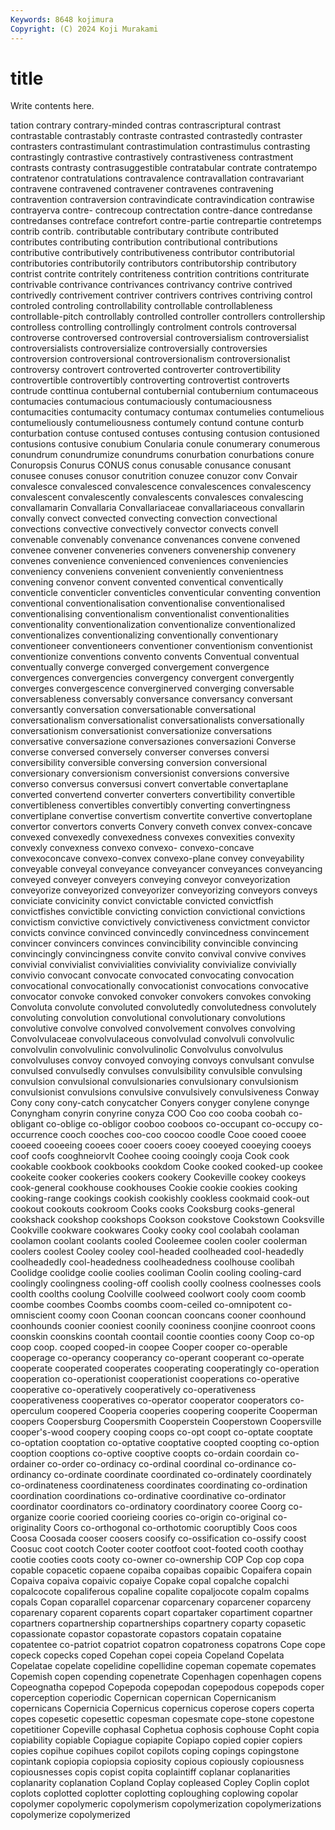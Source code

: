 ```yaml
---
Keywords: 8648 kojimura
Copyright: (C) 2024 Koji Murakami
---
```


# title

Write contents here.



tation contrary
contrary-minded contras contrascriptural contrast contrastable contrastably contraste contrasted contrastedly contraster
contrasters contrastimulant contrastimulation contrastimulus contrasting contrastingly contrastive contrastively contrastiveness contrastment
contrasts contrasty contrasuggestible contratabular contrate contratempo contratenor contratulations contravalence contravallation
contravariant contravene contravened contravener contravenes contravening contravention contraversion contravindicate contravindication
contrawise contrayerva contre- contrecoup contrectation contre-dance contredanse contredanses contreface contrefort
contre-partie contrepartie contretemps contrib contrib. contributable contributary contribute contributed contributes
contributing contribution contributional contributions contributive contributively contributiveness contributor contributorial contributories
contributorily contributors contributorship contributory contrist contrite contritely contriteness contrition contritions
contriturate contrivable contrivance contrivances contrivancy contrive contrived contrivedly contrivement contriver
contrivers contrives contriving control controled controling controllability controllable controllableness controllable-pitch
controllably controlled controller controllers controllership controlless controlling controllingly controlment controls
controversal controverse controversed controversial controversialism controversialist controversialists controversialize controversially controversies
controversion controversional controversionalism controversionalist controversy controvert controverted controverter controvertibility controvertible
controvertibly controverting controvertist controverts contrude conttinua contubernal contubernial contubernium contumaceous
contumacies contumacious contumaciously contumaciousness contumacities contumacity contumacy contumax contumelies contumelious
contumeliously contumeliousness contumely contund contune conturb conturbation contuse contused contuses
contusing contusion contusioned contusions contusive conubium Conularia conule conumerary conumerous
conundrum conundrumize conundrums conurbation conurbations conure Conuropsis Conurus CONUS conus
conusable conusance conusant conusee conuses conusor conutrition conuzee conuzor conv
Convair convalesce convalesced convalescence convalescences convalescency convalescent convalescently convalescents convalesces
convalescing convallamarin Convallaria Convallariaceae convallariaceous convallarin convally convect convected convecting
convection convectional convections convective convectively convector convects convell convenable convenably
convenance convenances convene convened convenee convener conveneries conveners convenership convenery
convenes convenience convenienced conveniences conveniencies conveniency conveniens convenient conveniently convenientness
convening convenor convent convented conventical conventically conventicle conventicler conventicles conventicular
conventing convention conventional conventionalisation conventionalise conventionalised conventionalising conventionalism conventionalist conventionalities
conventionality conventionalization conventionalize conventionalized conventionalizes conventionalizing conventionally conventionary conventioneer conventioneers
conventioner conventionism conventionist conventionize conventions convento convents Conventual conventual conventually
converge converged convergement convergence convergences convergencies convergency convergent convergently converges
convergescence converginerved converging conversable conversableness conversably conversance conversancy conversant conversantly
conversation conversationable conversational conversationalism conversationalist conversationalists conversationally conversationism conversationist conversationize
conversations conversative conversazione conversaziones conversazioni Converse converse conversed conversely converser
converses conversi conversibility conversible conversing conversion conversional conversionary conversionism conversionist
conversions conversive converso conversus conversusi convert convertable convertaplane converted convertend
converter converters convertibility convertible convertibleness convertibles convertibly converting convertingness convertiplane
convertise convertism convertite convertive convertoplane convertor convertors converts Convery conveth
convex convex-concave convexed convexedly convexedness convexes convexities convexity convexly convexness
convexo convexo- convexo-concave convexoconcave convexo-convex convexo-plane convey conveyability conveyable conveyal
conveyance conveyancer conveyances conveyancing conveyed conveyer conveyers conveying conveyor conveyorization
conveyorize conveyorized conveyorizer conveyorizing conveyors conveys conviciate convicinity convict convictable
convicted convictfish convictfishes convictible convicting conviction convictional convictions convictism convictive
convictively convictiveness convictment convictor convicts convince convinced convincedly convincedness convincement
convincer convincers convinces convincibility convincible convincing convincingly convincingness convite convito
convival convive convives convivial convivialist convivialities conviviality convivialize convivially convivio
convocant convocate convocated convocating convocation convocational convocationally convocationist convocations convocative
convocator convoke convoked convoker convokers convokes convoking Convoluta convolute convoluted
convolutedly convolutedness convolutely convoluting convolution convolutional convolutionary convolutions convolutive convolve
convolved convolvement convolves convolving Convolvulaceae convolvulaceous convolvulad convolvuli convolvulic convolvulin
convolvulinic convolvulinolic Convolvulus convolvulus convolvuluses convoy convoyed convoying convoys convulsant
convulse convulsed convulsedly convulses convulsibility convulsible convulsing convulsion convulsional convulsionaries
convulsionary convulsionism convulsionist convulsions convulsive convulsively convulsiveness Conway Cony cony
cony-catch conycatcher Conyers conyger conylene conynge Conyngham conyrin conyrine conyza
COO Coo coo cooba coobah co-obligant co-oblige co-obligor cooboo cooboos
co-occupant co-occupy co-occurrence cooch cooches coo-coo coocoo coodle Cooe cooed
cooee cooeed cooeeing cooees cooer cooers cooey cooeyed cooeying cooeys
coof coofs cooghneiorvlt Coohee cooing cooingly cooja Cook cook cookable
cookbook cookbooks cookdom Cooke cooked cooked-up cookee cookeite cooker cookeries
cookers cookery Cookeville cookey cookeys cook-general cookhouse cookhouses Cookie cookie
cookies cooking cooking-range cookings cookish cookishly cookless cookmaid cook-out cookout
cookouts cookroom Cooks cooks Cooksburg cooks-general cookshack cookshop cookshops Cookson
cookstove Cookstown Cooksville Cookville cookware cookwares Cooky cooky cool coolabah
coolaman coolamon coolant coolants cooled Cooleemee coolen cooler coolerman coolers
coolest Cooley cooley cool-headed coolheaded cool-headedly coolheadedly cool-headedness coolheadedness coolhouse
coolibah Coolidge coolidge coolie coolies cooliman Coolin cooling cooling-card coolingly
coolingness cooling-off coolish coolly coolness coolnesses cools coolth coolths coolung
Coolville coolweed coolwort cooly coom coomb coombe coombes Coombs coombs
coom-ceiled co-omnipotent co-omniscient coomy coon Coonan cooncan cooncans cooner coonhound
coonhounds coonier cooniest coonily cooniness coonjine coonroot coons coonskin coonskins
coontah coontail coontie coonties coony Coop co-op coop coop. cooped
cooped-in coopee Cooper cooper co-operable cooperage co-operancy cooperancy co-operant cooperant
co-operate cooperate cooperated cooperates cooperating cooperatingly co-operation cooperation co-operationist cooperationist
cooperations co-operative cooperative co-operatively cooperatively co-operativeness cooperativeness cooperatives co-operator cooperator
cooperators co-operculum coopered Cooperia cooperies coopering cooperite Cooperman coopers Coopersburg
Coopersmith Cooperstein Cooperstown Coopersville cooper's-wood coopery cooping coops co-opt coopt
co-optate cooptate co-optation cooptation co-optative cooptative coopted coopting co-option cooption
cooptions co-optive cooptive coopts co-ordain coordain co-ordainer co-order co-ordinacy co-ordinal
coordinal co-ordinance co-ordinancy co-ordinate coordinate coordinated co-ordinately coordinately co-ordinateness coordinateness
coordinates coordinating co-ordination coordination coordinations co-ordinative coordinative co-ordinator coordinator coordinators
co-ordinatory coordinatory cooree Coorg co-organize coorie cooried coorieing coories co-origin
co-original co-originality Coors co-orthogonal co-orthotomic cooruptibly Coos coos Coosa Coosada
cooser coosers coosify co-ossification co-ossify coost Coosuc coot cootch Cooter
cooter cootfoot coot-footed cooth coothay cootie cooties coots cooty co-owner
co-ownership COP Cop cop copa copable copacetic copaene copaiba copaibas
copaibic Copaifera copain Copaiva copaiva copaivic copaiye Copake copal copalche
copalchi copalcocote copaliferous copaline copalite copaljocote copalm copalms copals Copan
coparallel coparcenar coparcenary coparcener coparceny coparenary coparent coparents copart copartaker
copartiment copartner copartners copartnership copartnerships copartnery coparty copasetic copassionate copastor
copastorate copastors copatain copataine copatentee co-patriot copatriot copatron copatroness copatrons
Cope cope copeck copecks coped Copehan copei copeia Copeland Copelata
Copelatae copelate copelidine copellidine copeman copemate copemates Copemish copen copending
copenetrate Copenhagen copenhagen copens Copeognatha copepod Copepoda copepodan copepodous copepods
coper coperception coperiodic Copernican copernican Copernicanism copernicans Copernicia Copernicus copernicus
coperose copers coperta copes copesetic copesettic copesman copesmate cope-stone copestone
copetitioner Copeville cophasal Cophetua cophosis cophouse Copht copia copiability copiable
Copiague copiapite Copiapo copied copier copiers copies copihue copihues copilot
copilots coping copings copingstone copintank copiopia copiopsia copiosity copious copiously
copiousness copiousnesses copis copist copita coplaintiff coplanar coplanarities coplanarity coplanation
Copland Coplay copleased Copley Coplin coplot coplots coplotted coplotter coplotting
coploughing coplowing copolar copolymer copolymeric copolymerism copolymerization copolymerizations copolymerize copolymerized
